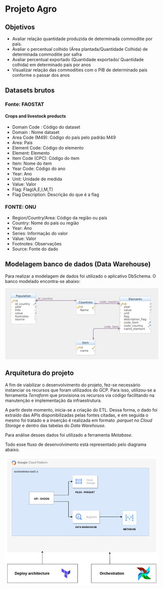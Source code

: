 ﻿# Projeto Agro

## Objetivos
- Avaliar relação quantidade produzida de determinada commoditie por país.
- Avaliar o percentual colhido (Área plantada/Quantidade Colhida) de determinada commoditie por safra
- Avaliar percentual exportado (Quantidade exportado/ Quantidade colhida) em determinado país por anos
- Visualizar relação das commodities com o PIB de determinado país conforme o passar dos anos

## Datasets brutos
### Fonte: FAOSTAT

####  Crops and livestock products
- Domain Code : Código do dataset
- Domain : Nome dataset
- Area Code (M49): Código do país pelo padrão M49
- Area: País
- Element Code: Código do elemento
- Element: Elemento
- Item Code (CPC): Código do item
- Item: Nome do item 
- Year Code: Código do ano
- Year: Ano
- Unit: Unidade de medida
- Value: Valor
- Flag: Flag(A,E,I,M,T)
- Flag Description: Descrição do que é a flag

### FONTE: ONU
-  Region/Country/Area: Código da região ou país
- Country: Nome do país ou região
- Year: Ano 
- Series: Informação do valor
- Value: Valor
- Footnotes: Observações
- Source: Fonte do dado

## Modelagem banco de dados (Data Warehouse)
Para realizar a modelagem de dados foi utilizado o aplicativo DbSchema. O banco modelado encontra-se abaixo:

![Banco de dados modelado](modelagem_dados.png)



## Arquitetura do projeto
A fim de viabilizar o desenvolvimento do projeto, fez-se necessário instanciar os recursos que foram utilizados do GCP. Para isso,
utilizou-se a ferramenta *Terraform* que provisiona os recursos via código facilitando na manutenção e implementação 
da infraestrutura.

A partir deste momento, inicia-se a criação do ETL. Dessa forma, o dado foi extraído das APIs disponibilizadas
pelas fontes citadas, e em seguida o mesmo foi tratado e a inserção é realizada em formato *.parquet* no *Cloud Storage* e dentro das tabelas do *Data Warehouse*.

Para análise desses dados foi utilizado a ferramenta *Metabase*.

Todo esse fluxo de desenvolvimento está representado pelo diagrama abaixo.

![Arquitetura do projeto](diagram_projeto_agro.png)
